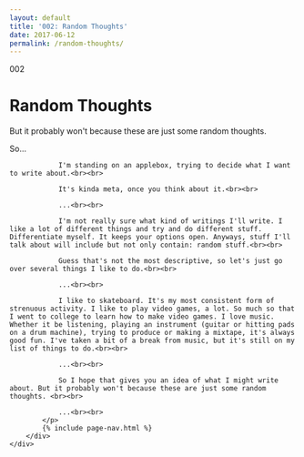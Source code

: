 ```yaml
---
layout: default
title: '002: Random Thoughts'
date: 2017-06-12
permalink: /random-thoughts/
---
```


<div id="random-thoughts">
	<div class="container writing">
		<div class="left">
			<span>002</span>
			<h1>Random Thoughts</h1>
			<p>But it probably won't because these are just some random thoughts.&lrm;</p>
		</div>
		<div class="right">
			<p>
				So...

				I'm standing on an applebox, trying to decide what I want to write about.<br><br>

				It's kinda meta, once you think about it.<br><br>

				...<br><br>

				I'm not really sure what kind of writings I'll write. I like a lot of different things and try and do different stuff. Differentiate myself. It keeps your options open. Anyways, stuff I'll talk about will include but not only contain: random stuff.<br><br>

				Guess that's not the most descriptive, so let's just go over several things I like to do.<br><br>

				...<br><br>

				I like to skateboard. It's my most consistent form of strenuous activity. I like to play video games, a lot. So much so that I went to college to learn how to make video games. I love music. Whether it be listening, playing an instrument (guitar or hitting pads on a drum machine), trying to produce or making a mixtape, it's always good fun. I've taken a bit of a break from music, but it's still on my list of things to do.<br><br>

				...<br><br>

				So I hope that gives you an idea of what I might write about. But it probably won't because these are just some random thoughts. <br><br>

				...<br><br>
			</p>
			{% include page-nav.html %}
		</div>
	</div>
</div>